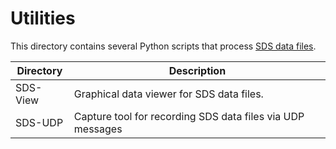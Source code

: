 # Utilities

This directory contains several Python scripts that process [SDS data files](../Schema/README.md).

Directory   | Description
------------|-------------------------------
SDS-View    | Graphical data viewer for SDS data files.
SDS-UDP     | Capture tool for recording SDS data files via UDP messages
